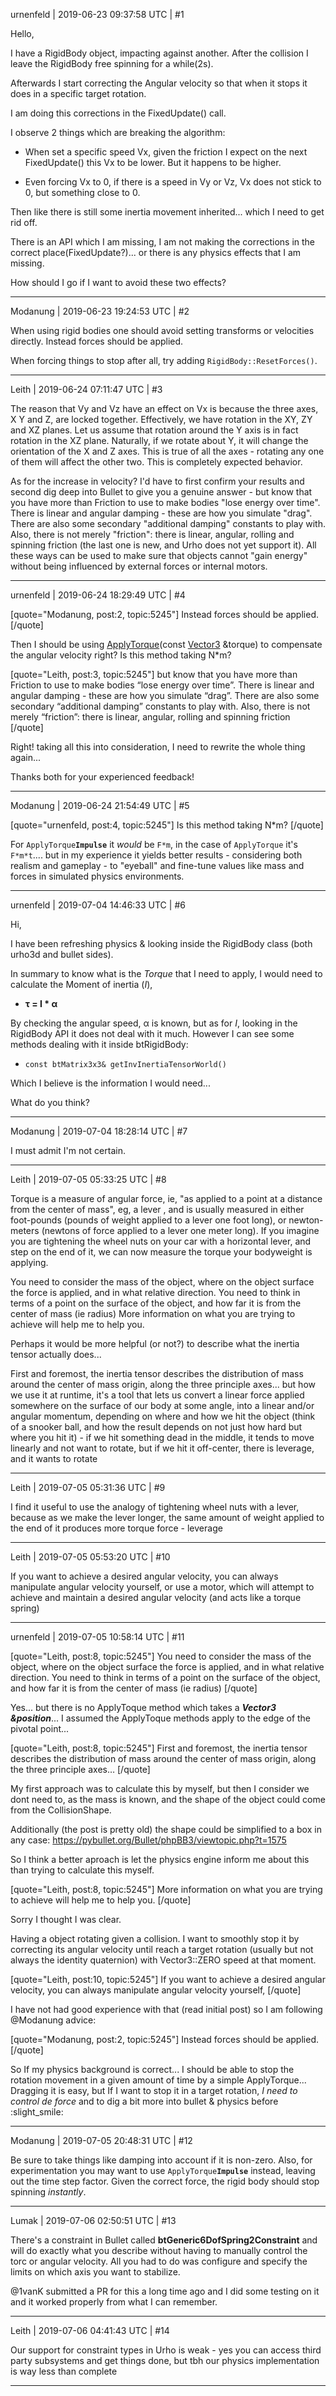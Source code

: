 urnenfeld | 2019-06-23 09:37:58 UTC | #1

Hello,

I have a RigidBody object, impacting against another. After the collision I leave the RigidBody free spinning for a while(2s).

Afterwards I start correcting the Angular velocity so that when it stops it does in a specific target rotation.

I am doing this corrections in the FixedUpdate() call.

I observe 2 things which are breaking the algorithm:

* When set a specific speed Vx, given the friction I expect on the next FixedUpdate() this Vx to be lower. But it happens to be higher.

* Even forcing Vx to 0, if there is a speed in Vy or Vz, Vx does not stick to 0, but something close to 0.

Then like there is still some inertia movement inherited... which I need to get rid off.

There is an API which I am missing, I am not making the corrections in the correct place(FixedUpdate?)... or there is any physics effects that I am missing.

How should I go if I want to avoid these two effects?

-------------------------

Modanung | 2019-06-23 19:24:53 UTC | #2

When using rigid bodies one should avoid setting transforms or velocities directly. Instead forces should be applied.

When forcing things to stop after all, try adding `RigidBody::ResetForces()`.

-------------------------

Leith | 2019-06-24 07:11:47 UTC | #3

The reason that Vy and Vz have an effect on Vx is because the three axes, X Y and Z, are locked together. Effectively, we have rotation in the XY, ZY and XZ planes.
Let us assume that rotation around the Y axis is in fact rotation in the XZ plane. Naturally, if we rotate about Y, it will change the orientation of the X and Z axes.  This is true of all the axes - rotating any one of them will affect the other two. This is completely expected behavior.

As for the increase in velocity? I'd have to first confirm your results and second dig deep into Bullet to give you a genuine answer - but know that you have more than Friction to use to make bodies "lose energy over time". There is linear and angular damping - these are how you simulate "drag". There are also some secondary "additional damping" constants to play with. Also, there is not merely "friction": there is linear, angular, rolling and spinning friction (the last one is new, and Urho does not yet support it). All these ways can be used to make sure that objects cannot "gain energy" without being influenced by external forces or internal motors.

-------------------------

urnenfeld | 2019-06-24 18:29:49 UTC | #4

[quote="Modanung, post:2, topic:5245"]
Instead forces should be applied.
[/quote]

Then I should be using  [ApplyTorque](https://urho3d.github.io/documentation/HEAD/class_urho3_d_1_1_rigid_body.html#a4875a81f3536bd5433ca6dae642518c1)(const [Vector3](https://urho3d.github.io/documentation/HEAD/class_urho3_d_1_1_vector3.html) &torque) to compensate the angular velocity right? Is this method taking N*m?

[quote="Leith, post:3, topic:5245"]
but know that you have more than Friction to use to make bodies “lose energy over time”. There is linear and angular damping - these are how you simulate “drag”. There are also some secondary “additional damping” constants to play with. Also, there is not merely “friction”: there is linear, angular, rolling and spinning friction
[/quote]

Right! taking all this into consideration, I need to rewrite the whole thing again...

Thanks both for your experienced feedback!

-------------------------

Modanung | 2019-06-24 21:54:49 UTC | #5

[quote="urnenfeld, post:4, topic:5245"]
Is this method taking N*m?
[/quote]

For `ApplyTorque`**`Impulse`** it *would* be `F*m`,  in the case of `ApplyTorque` it's `F*m*t`.... but in my experience it yields better results - considering both realism and gameplay - to "eyeball" and fine-tune values like mass and forces in simulated physics environments.

-------------------------

urnenfeld | 2019-07-04 14:46:33 UTC | #6

Hi,

I have been refreshing physics & looking inside the RigidBody class (both urho3d and bullet sides).

In summary to know what is the *Torque* that I need to apply, I would need to calculate the Moment of inertia (*I*), 

- **τ = I * α**

By checking the angular speed, α is known, but as for *I*, looking in the RigidBody API it does not deal with it much. However I can see some methods dealing with it inside  btRigidBody:

* `const btMatrix3x3& getInvInertiaTensorWorld()`

Which I believe is the information I would need...

What do you think?

-------------------------

Modanung | 2019-07-04 18:28:14 UTC | #7

I must admit I'm not certain.

-------------------------

Leith | 2019-07-05 05:33:25 UTC | #8

Torque is a measure of angular force, ie, "as applied to a point at a distance from the center of mass", eg, a lever , and is usually measured in either foot-pounds (pounds of weight applied to a lever one foot long), or newton-meters (newtons of force applied to a lever one meter long). If you imagine you are tightening the wheel nuts on your car with a horizontal lever, and step on the end of it, we can now measure the torque your bodyweight is applying.


You need to consider the mass of the object, where on the object surface the force is applied, and in what relative direction. You need to think in terms of a point on the surface of the object, and how far it is from the center of mass (ie radius)
More information on what you are trying to achieve will help me to help you.

Perhaps it would be more helpful (or not?) to describe what the inertia tensor actually does...

First and foremost, the inertia tensor describes the distribution of mass around the center of mass origin, along the three principle axes... but how we use it at runtime, it's a tool that lets us convert a linear force applied somewhere on the surface of our body at some angle, into a linear and/or angular momentum, depending on where and how we hit the object (think of a snooker ball, and how the result depends on not just how hard but where you hit it) - if we hit something dead in the middle, it tends to move linearly and not want to rotate, but if we hit it off-center, there is leverage, and it wants to rotate

-------------------------

Leith | 2019-07-05 05:31:36 UTC | #9

I find it useful to use the analogy of tightening wheel nuts with a lever, because as we make the lever longer, the same amount of weight applied to the end of it produces more torque force - leverage

-------------------------

Leith | 2019-07-05 05:53:20 UTC | #10

If you want to achieve a desired angular velocity, you can always manipulate angular velocity yourself, or use a motor, which will attempt to achieve and maintain a desired angular velocity (and acts like a torque spring)

-------------------------

urnenfeld | 2019-07-05 10:58:14 UTC | #11

[quote="Leith, post:8, topic:5245"]
You need to consider the mass of the object, where on the object surface the force is applied, and in what relative direction. You need to think in terms of a point on the surface of the object, and how far it is from the center of mass (ie radius)
[/quote]

Yes... but there is no ApplyToque method which takes a ***Vector3 &position***...
I assumed the ApplyToque methods apply to the edge of the pivotal point...

[quote="Leith, post:8, topic:5245"]
First and foremost, the inertia tensor describes the distribution of mass around the center of mass origin, along the three principle axes…
[/quote]

My first approach was to calculate this by myself, but then  I consider we dont need to, as the mass is known, and the shape of the object could come from the CollisionShape.

Additionally (the post is pretty old) the shape could be simplified to a box in any case:
https://pybullet.org/Bullet/phpBB3/viewtopic.php?t=1575

So I think a better aproach is let the physics engine inform me about this than trying to calculate this myself.

[quote="Leith, post:8, topic:5245"]
More information on what you are trying to achieve will help me to help you.
[/quote]

Sorry I thought I was clear.

Having a object rotating given a collision. I want to smoothly stop it by correcting its angular velocity until reach a target rotation (usually but not always the identity quaternion) with Vector3::ZERO speed at that moment.

[quote="Leith, post:10, topic:5245"]
If you want to achieve a desired angular velocity, you can always manipulate angular velocity yourself,
[/quote]

I have not had good experience with that (read initial post) so I am following @Modanung advice:

[quote="Modanung, post:2, topic:5245"]
Instead forces should be applied.
[/quote]

So If my physics background is correct... I should be able to stop the rotation movement in a given amount of time by a simple ApplyTorque... Dragging it is easy, but If I want to stop it in a target rotation, *I need to control de force* and  to dig a bit more into bullet &  physics before :slight_smile:

-------------------------

Modanung | 2019-07-05 20:48:31 UTC | #12

Be sure to take things like damping into account if it is non-zero. Also, for experimentation you may want to use `ApplyTorque`**`Impulse`** instead, leaving out the time step factor. Given the correct force, the rigid body should stop spinning *instantly*.

-------------------------

Lumak | 2019-07-06 02:50:51 UTC | #13

There's a constraint in Bullet called **btGeneric6DofSpring2Constraint** and will do exactly what you describe without having to manually control the torc or angular velocity. All you had to do was configure and specify the limits on which axis you want to stabilize. 

@1vanK submitted a PR for this a long time ago and I did some testing on it and it worked properly from what I can remember.

-------------------------

Leith | 2019-07-06 04:41:43 UTC | #14

Our support for constraint types in Urho is weak - yes you can access third party subsystems and get things done, but tbh our physics implementation is way less than complete

-------------------------


